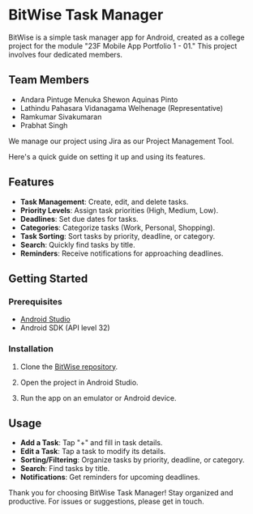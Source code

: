 # BitWise Task Manager

BitWise is a simple task manager app for Android, created as a college project for the module "23F Mobile App Portfolio 1 - 01." This project involves four dedicated members.

## Team Members

- Andara Pintuge Menuka Shewon Aquinas Pinto
- Lathindu Pahasara Vidanagama Welhenage (Representative)
- Ramkumar Sivakumaran
- Prabhat Singh

We manage our project using Jira as our Project Management Tool. 

Here's a quick guide on setting it up and using its features.

## Features

- **Task Management**: Create, edit, and delete tasks.
- **Priority Levels**: Assign task priorities (High, Medium, Low).
- **Deadlines**: Set due dates for tasks.
- **Categories**: Categorize tasks (Work, Personal, Shopping).
- **Task Sorting**: Sort tasks by priority, deadline, or category.
- **Search**: Quickly find tasks by title.
- **Reminders**: Receive notifications for approaching deadlines.

## Getting Started

### Prerequisites

- [Android Studio](https://developer.android.com/studio)
- Android SDK (API level 32)

### Installation

1. Clone the [BitWise repository](https://github.com/Pinto-PINTO/BitwiseTaskManager.git).

2. Open the project in Android Studio.

3. Run the app on an emulator or Android device.

## Usage

- **Add a Task**: Tap "+" and fill in task details.
- **Edit a Task**: Tap a task to modify its details.
- **Sorting/Filtering**: Organize tasks by priority, deadline, or category.
- **Search**: Find tasks by title.
- **Notifications**: Get reminders for upcoming deadlines.

Thank you for choosing BitWise Task Manager! Stay organized and productive. For issues or suggestions, please get in touch.

